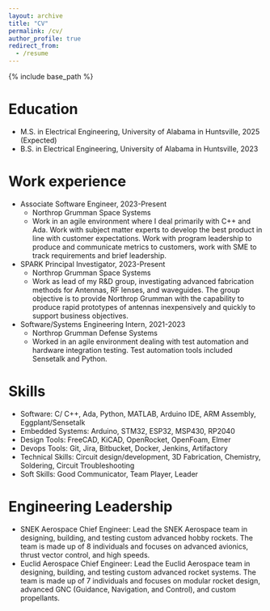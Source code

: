 ```yaml
---
layout: archive
title: "CV"
permalink: /cv/
author_profile: true
redirect_from:
  - /resume
---
```


{% include base_path %}

Education
======
* M.S. in Electrical Engineering, University of Alabama in Huntsville, 2025 (Expected)
* B.S. in Electrical Engineering, University of Alabama in Huntsville, 2023

Work experience
======
* Associate Software Engineer, 2023-Present
  * Northrop Grumman Space Systems
  * Work in an agile environment where I deal primarily with C++ and Ada. Work with subject matter experts to develop the best product in line with customer expectations. Work with program leadership to produce and communicate metrics to customers, work with SME to track requirements and brief leadership.
* SPARK Principal Investigator, 2023-Present
  * Northrop Grumman Space Systems
  * Work as lead of my R&D group, investigating advanced fabrication methods for Antennas, RF lenses, and waveguides. The group objective is to provide Northrop Grumman with the capability to produce rapid prototypes of antennas inexpensively and quickly to support business objectives.
* Software/Systems Engineering Intern, 2021-2023
  * Northrop Grumman Defense Systems
  * Worked in an agile environment dealing with test automation and hardware integration testing. Test automation tools included Sensetalk and Python.
  
Skills
======
* Software: C/ C++, Ada, Python, MATLAB, Arduino IDE, ARM Assembly, Eggplant/Sensetalk
* Embedded Systems: Arduino, STM32, ESP32, MSP430, RP2040
* Design Tools: FreeCAD, KiCAD, OpenRocket, OpenFoam, Elmer
* Devops Tools: Git, Jira, Bitbucket, Docker, Jenkins, Artifactory
* Technical Skills: Circuit design/development, 3D Fabrication, Chemistry, Soldering, Circuit Troubleshooting
* Soft Skills: Good Communicator, Team Player, Leader

Engineering Leadership
======
* SNEK Aerospace Chief Engineer: Lead the SNEK Aerospace team in designing, building, and testing custom advanced hobby rockets. The team is made up of 8 individuals and focuses on advanced avionics, thrust vector control, and high speeds.
* Euclid Aerospace Chief Engineer: Lead the Euclid Aerospace team in designing, building, and testing custom advanced rocket systems. The team is made up of 7 individuals and focuses on modular rocket design, advanced GNC (Guidance, Navigation, and Control), and custom propellants.